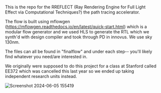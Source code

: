 This is the repo for the RREFLECT (Ray Rendering Engine for Full Light Effect via Computational Techniques?) the path tracing accelerator. 

The flow is built using mflowgen (https://mflowgen.readthedocs.io/en/latest/quick-start.html) which is a modular flow generator and we used HLS to generate the RTL which we synth'd with design compiler and took through PD in innovus. We use sky 130nm.

The files can all be found in "finalflow" and under each step-- you'll likely find whatever you need/are interested in.

We originally were supposed to do this project for a class at Stanford called EE372 which was cancelled this last year so we ended up taking independent research units instead.

![Screenshot 2024-06-05 155419](https://github.com/user-attachments/assets/455d3773-c339-4651-aba6-c7107fcaf499)
